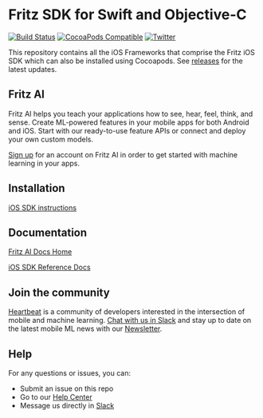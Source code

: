 Fritz SDK for Swift and Objective-C
===================================

[![Build Status](https://app.bitrise.io/app/dc5257678b56fb7b/status.svg?token=SKEIdD52UbujsZb4wsiCwQ&branch=master)](https://app.bitrise.io/app/dc5257678b56fb7b)
[![CocoaPods Compatible](https://img.shields.io/cocoapods/v/Fritz.svg)](https://img.shields.io/cocoapods/v/Fritz.svg)
[![Twitter](https://img.shields.io/badge/twitter-@fritzlabs-blue.svg?style=flat)](http://twitter.com/fritzlabs)

This repository contains all the iOS Frameworks that comprise the Fritz iOS SDK which can also be installed using Cocoapods. See [releases](https://github.com/fritzlabs/swift-framework/releases) for the latest updates.

## Fritz AI

Fritz AI helps you teach your applications how to see, hear, feel, think, and sense. Create ML-powered features in your mobile apps for both Android and iOS. Start with our ready-to-use feature APIs or connect and deploy your own custom models.

[Sign up](https://www.fritz.ai/pricing/?utm_source=github&utm_campaign=swift-framework) for an account on Fritz AI in order to get started with machine learning in your apps.

## Installation

[iOS SDK instructions](https://docs.fritz.ai/get-started.html#ios?utm_source=github&utm_campaign=swift-framework)

## Documentation

[Fritz AI Docs Home](https://docs.fritz.ai/?utm_source=github&utm_campaign=swift-framework)

[iOS SDK Reference Docs](https://docs.fritz.ai/iOS/latest/index.html?utm_source=github&utm_campaign=swift-framework)

## Join the community
[Heartbeat](https://heartbeat.fritz.ai/?utm_source=github&utm_campaign=swift-framework) is a community of developers interested in the intersection of mobile and machine learning. [Chat with us in Slack](https://www.fritz.ai/slack?utm_source=github&utm_campaign=swift-framework) and stay up to date on the latest mobile ML news with our [Newsletter](https://www.fritz.ai/newsletter?utm_source=github&utm_campaign=swift-framework).

## Help
For any questions or issues, you can:
- Submit an issue on this repo
- Go to our [Help Center](https://docs.fritz.ai/help-center/index.html)
- Message us directly in [Slack](https://www.fritz.ai/slack?utm_source=github&utm_campaign=swift-framework)
